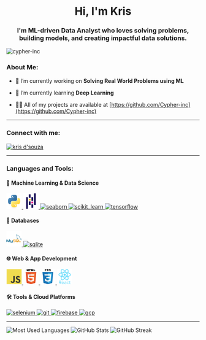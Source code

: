 <!-- ### Hi there, I'm Kris 👋

I am a passionate FrontEnd developer and I really enjoy working on projects and building websites

![Kris' GitHub stats](https://github-readme-stats.vercel.app/api?username=Cypher-inc&show_icons=true&theme=radical) -->

<!-- [![MasterHead](https://1.bp.blogspot.com/-7A4WynwLsM...)](https://rishavchanda.io) -->
<h1 align="center">Hi, I'm Kris</h1>
<h3 align="center">I'm ML-driven Data Analyst who loves solving problems, building models, and creating impactful data solutions.</h3>

<p align="left"> <img src="https://komarev.com/ghpvc/?username=cypher-inc&label=Profile%20views&color=0e75b6&style=flat" alt="cypher-inc" /> </p>
<h3>About Me:</h3>

- 🔭 I’m currently working on **Solving Real World Problems using ML**

- 🌱 I’m currently learning **Deep Learning**

- 👨‍💻 All of my projects are available at [https://github.com/Cypher-inc](https://github.com/Cypher-inc)

---

<h3 align="left">Connect with me:</h3>
<p align="left">
<a href="https://linkedin.com/in/kris-dsouza" target="blank"><img align="center" src="https://raw.githubusercontent.com/rahuldkjain/github-profile-readme-generator/master/src/images/icons/Social/linked-in-alt.svg" alt="kris d'souza" height="30" width="40" /></a>
</p>

---

<h3 align="left">Languages and Tools:</h3>

<!-- ML & Data Science -->
<h4 align="left">🧠 Machine Learning & Data Science</h4>
<p align="left">
  <a href="https://www.python.org" target="_blank" rel="noreferrer">
    <img src="https://raw.githubusercontent.com/devicons/devicon/master/icons/python/python-original.svg" alt="python" width="40" height="40"/>
  </a>
  <a href="https://pandas.pydata.org/" target="_blank" rel="noreferrer">
    <img src="https://raw.githubusercontent.com/devicons/devicon/2ae2a900d2f041da66e950e4d48052658d850630/icons/pandas/pandas-original.svg" alt="pandas" width="40" height="40"/>
  </a>
  <a href="https://seaborn.pydata.org/" target="_blank" rel="noreferrer">
    <img src="https://seaborn.pydata.org/_images/logo-mark-lightbg.svg" alt="seaborn" width="40" height="40"/>
  </a>
  <a href="https://scikit-learn.org/" target="_blank" rel="noreferrer">
    <img src="https://upload.wikimedia.org/wikipedia/commons/0/05/Scikit_learn_logo_small.svg" alt="scikit_learn" width="40" height="40"/>
  </a>
  <a href="https://www.tensorflow.org" target="_blank" rel="noreferrer">
    <img src="https://www.vectorlogo.zone/logos/tensorflow/tensorflow-icon.svg" alt="tensorflow" width="40" height="40"/>
  </a>
</p>

<!-- Databases -->
<h4 align="left">💾 Databases</h4>
<p align="left">
  <a href="https://www.mysql.com/" target="_blank" rel="noreferrer">
    <img src="https://raw.githubusercontent.com/devicons/devicon/master/icons/mysql/mysql-original-wordmark.svg" alt="mysql" width="40" height="40"/>
  </a>
  <a href="https://www.sqlite.org/" target="_blank" rel="noreferrer">
    <img src="https://www.vectorlogo.zone/logos/sqlite/sqlite-icon.svg" alt="sqlite" width="40" height="40"/>
  </a>
</p>

<!-- Web & App Development -->
<h4 align="left">🌐 Web & App Development</h4>
<p align="left">
  <a href="https://developer.mozilla.org/en-US/docs/Web/JavaScript" target="_blank" rel="noreferrer">
    <img src="https://raw.githubusercontent.com/devicons/devicon/master/icons/javascript/javascript-original.svg" alt="javascript" width="40" height="40"/>
  </a>
  <a href="https://www.w3.org/html/" target="_blank" rel="noreferrer">
    <img src="https://raw.githubusercontent.com/devicons/devicon/master/icons/html5/html5-original-wordmark.svg" alt="html5" width="40" height="40"/>
  </a>
  <a href="https://www.w3schools.com/css/" target="_blank" rel="noreferrer">
    <img src="https://raw.githubusercontent.com/devicons/devicon/master/icons/css3/css3-original-wordmark.svg" alt="css3" width="40" height="40"/>
  </a>
  <a href="https://reactjs.org/" target="_blank" rel="noreferrer">
    <img src="https://raw.githubusercontent.com/devicons/devicon/master/icons/react/react-original-wordmark.svg" alt="react" width="40" height="40"/>
  </a>
</p>

<!-- Tools & Cloud -->
<h4 align="left">🛠 Tools & Cloud Platforms</h4>
<p align="left">
  <a href="https://www.selenium.dev" target="_blank" rel="noreferrer"> 
    <img src="https://raw.githubusercontent.com/detain/svg-logos/780f25886640cef088af994181646db2f6b1a3f8/svg/selenium-logo.svg" alt="selenium" width="40" height="40"/> 
  </a>
  <a href="https://git-scm.com/" target="_blank" rel="noreferrer">
    <img src="https://www.vectorlogo.zone/logos/git-scm/git-scm-icon.svg" alt="git" width="40" height="40"/>
  </a>
  <a href="https://firebase.google.com/" target="_blank" rel="noreferrer">
    <img src="https://www.vectorlogo.zone/logos/firebase/firebase-icon.svg" alt="firebase" width="40" height="40"/>
  </a>
  <a href="https://cloud.google.com" target="_blank" rel="noreferrer">
    <img src="https://www.vectorlogo.zone/logos/google_cloud/google_cloud-icon.svg" alt="gcp" width="40" height="40"/>
  </a>
</p>

---

<p align="left">
  <img src="https://github-readme-stats.vercel.app/api/top-langs?username=cypher-inc&show_icons=true&locale=en&layout=compact" alt="Most Used Languages" height="160"/>
  <img src="https://github-readme-stats.vercel.app/api?username=cypher-inc&show_icons=true&locale=en" alt="GitHub Stats" height="160"/>
  <img src="https://github-readme-streak-stats.herokuapp.com/?user=cypher-inc" alt="GitHub Streak" height="160"/>
</p>
